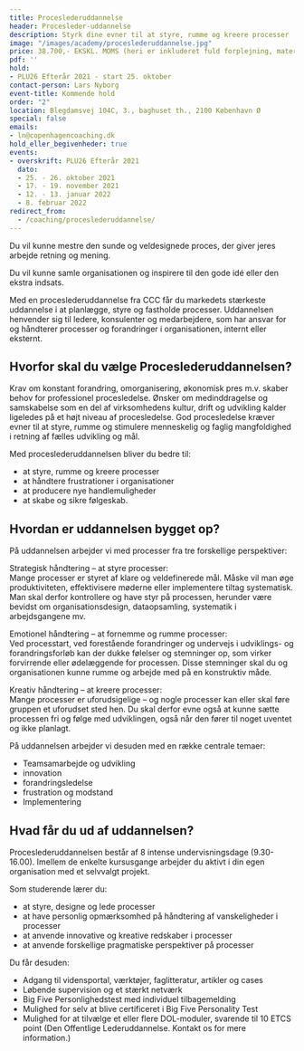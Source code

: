 ```yaml
---
title: Proceslederuddannelse
header: Procesleder-uddannelse
description: Styrk dine evner til at styre, rumme og kreere processer
image: "/images/academy/proceslederuddannelse.jpg"
price: 38.700,- EKSKL. MOMS (heri er inkluderet fuld forplejning, materialer med videre)
pdf: ''
hold:
- PLU26 Efterår 2021 - start 25. oktober
contact-person: Lars Nyborg
event-title: Kommende hold
order: "2"
location: Blegdamsvej 104C, 3., baghuset th., 2100 København Ø
special: false
emails:
- ln@copenhagencoaching.dk
hold_eller_begivenheder: true
events:
- overskrift: PLU26 Efterår 2021
  dato:
  - 25. - 26. oktober 2021
  - 17. - 19. november 2021
  - 12. - 13. januar 2022
  - 8. februar 2022
redirect_from:
  - /coaching/proceslederuddannelse/
---
```

Du vil kunne mestre den sunde og veldesignede proces, der giver jeres arbejde retning og mening.

Du vil kunne samle organisationen og inspirere til den gode idé eller den ekstra indsats.

Med en proceslederuddannelse fra CCC får du markedets stærkeste uddannelse i at planlægge, styre og fastholde processer. Uddannelsen henvender sig til ledere, konsulenter og medarbejdere, som har ansvar for og håndterer processer og forandringer i organisationen, internt eller eksternt.

## Hvorfor skal du vælge Proceslederuddannelsen?

Krav om konstant forandring, omorganisering, økonomisk pres m.v. skaber behov for professionel procesledelse. Ønsker om medinddragelse og samskabelse som en del af virksomhedens kultur, drift og udvikling kalder ligeledes på et højt niveau af procesledelse. God procesledelse kræver evner til at styre, rumme og stimulere menneskelig og faglig mangfoldighed i retning af fælles udvikling og mål.

Med proceslederuddannelsen bliver du bedre til:

* at styre, rumme og kreere processer
* at håndtere frustrationer i organisationer
* at producere nye handlemuligheder
* at skabe og sikre følgeskab.

## Hvordan er uddannelsen bygget op?

På uddannelsen arbejder vi med processer fra tre forskellige perspektiver:

Strategisk håndtering – at styre processer:  
Mange processer er styret af klare og veldefinerede mål. Måske vil man øge produktiviteten, effektivisere møderne eller implementere tiltag systematisk. Man skal derfor kontrollere og have styr på processen, herunder være bevidst om organisationsdesign, dataopsamling, systematik i arbejdsgangene mv.

Emotionel håndtering – at fornemme og rumme processer:  
Ved processtart, ved forestående forandringer og undervejs i udviklings- og forandringsforløb kan der dukke følelser og stemninger op, som virker forvirrende eller ødelæggende for processen. Disse stemninger skal du og organisationen kunne rumme og arbejde med på en konstruktiv måde.

Kreativ håndtering – at kreere processer:  
Mange processer er uforudsigelige – og nogle processer kan eller skal føre gruppen et uforudset sted hen. Du skal derfor evne også at kunne sætte processen fri og følge med udviklingen, også når den fører til noget uventet og ikke planlagt.

På uddannelsen arbejder vi desuden med en række centrale temaer:

* Teamsamarbejde og udvikling
* innovation
* forandringsledelse
* frustration og modstand
* Implementering

## Hvad får du ud af uddannelsen?

Proceslederuddannelsen består af 8 intense undervisningsdage (9.30-16.00). Imellem de enkelte kursusgange arbejder du aktivt i din egen organisation med et selvvalgt projekt.

Som studerende lærer du:

* at styre, designe og lede processer
* at have personlig opmærksomhed på håndtering af vanskeligheder i processer
* at anvende innovative og kreative redskaber i processer
* at anvende forskellige pragmatiske perspektiver på processer

Du får desuden:

* Adgang til vidensportal, værktøjer, faglitteratur, artikler og cases
* Løbende supervision og et stærkt netværk
* Big Five Personlighedstest med individuel tilbagemelding
* Mulighed for selv at blive certificeret i Big Five Personality Test
* Mulighed for at tilvælge et eller flere DOL-moduler, svarende til 10 ETCS point (Den Offentlige Lederuddannelse. Kontakt os for mere information.)
